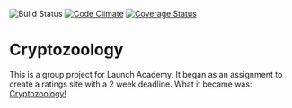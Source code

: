 ![Build Status](https://codeship.com/projects/3b6471f0-294d-0136-0f26-72781fc742fc/status?branch=master)
[![Code Climate](https://codeclimate.com/github/msgalenwhite/Cryptozoology/badges/gpa.svg)](https://codeclimate.com/github/msgalenwhite/Cryptozoology)
[![Coverage Status](https://coveralls.io/repos/github/msgalenwhite/Cryptozoology/badge.svg?branch=master)](https://coveralls.io/github/msgalenwhite/Cryptozoology?branch=master)

# Cryptozoology

This is a group project for Launch Academy.  It began as an assignment to create a ratings site with a 2 week deadline.  What it became was: [Cryptozoology!](https://cryptozoology.herokuapp.com/)
